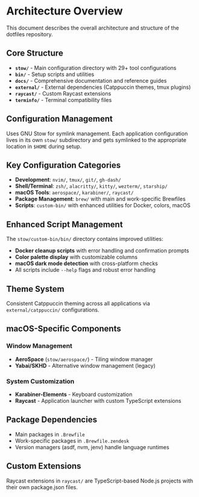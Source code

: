 # Architecture Overview

This document describes the overall architecture and structure of the dotfiles
repository.

## Core Structure

- **`stow/`** - Main configuration directory with 29+ tool configurations
- **`bin/`** - Setup scripts and utilities
- **`docs/`** - Comprehensive documentation and reference guides
- **`external/`** - External dependencies (Catppuccin themes, tmux plugins)
- **`raycast/`** - Custom Raycast extensions
- **`terminfo/`** - Terminal compatibility files

## Configuration Management

Uses GNU Stow for symlink management. Each application configuration lives
in its own `stow/` subdirectory and gets symlinked to the appropriate
location in `$HOME` during setup.

## Key Configuration Categories

- **Development**: `nvim/`, `tmux/`, `git/`, `gh-dash/`
- **Shell/Terminal**: `zsh/`, `alacritty/`, `kitty/`, `wezterm/`, `starship/`
- **macOS Tools**: `aerospace/`, `karabiner/`, `raycast/`
- **Package Management**: `brew/` with main and work-specific Brewfiles
- **Scripts**: `custom-bin/` with enhanced utilities for Docker, colors, macOS

## Enhanced Script Management

The `stow/custom-bin/bin/` directory contains improved utilities:

- **Docker cleanup scripts** with error handling and confirmation prompts
- **Color palette display** with customizable columns
- **macOS dark mode detection** with cross-platform checks
- All scripts include `--help` flags and robust error handling

## Theme System

Consistent Catppuccin theming across all applications via
`external/catppuccin/` configurations.

## macOS-Specific Components

### Window Management

- **AeroSpace** (`stow/aerospace/`) - Tiling window manager
- **Yabai/SKHD** - Alternative window management (legacy)

### System Customization

- **Karabiner-Elements** - Keyboard customization
- **Raycast** - Application launcher with custom TypeScript extensions

## Package Dependencies

- Main packages in `.Brewfile`
- Work-specific packages in `.Brewfile.zendesk`
- Version managers (asdf, nvm, jenv) handle language runtimes

## Custom Extensions

Raycast extensions in `raycast/` are TypeScript-based Node.js projects with
their own package.json files.
